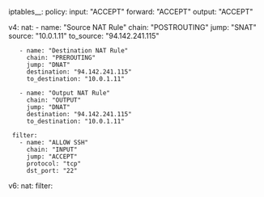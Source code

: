 iptables__:
   policy: 
     input:   "ACCEPT"
     forward: "ACCEPT"
     output:  "ACCEPT"

   v4:
     nat:
       - name: "Source NAT Rule"
         chain: "POSTROUTING"
         jump: "SNAT"
         source: "10.0.1.11"
         to_source: "94.142.241.115" 

       - name: "Destination NAT Rule"
         chain: "PREROUTING"
         jump: "DNAT"
         destination: "94.142.241.115" 
         to_destination: "10.0.1.11"

       - name: "Output NAT Rule"
         chain: "OUTPUT"
         jump: "DNAT"
         destination: "94.142.241.115" 
         to_destination: "10.0.1.11"

     filter:
       - name: "ALLOW SSH"
         chain: "INPUT"
         jump: "ACCEPT"
         protocol: "tcp"
         dst_port: "22"
   v6: 
     nat:
     filter: